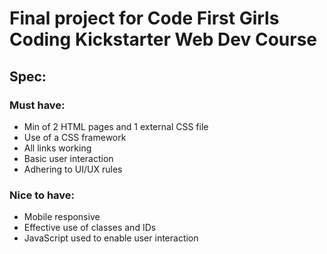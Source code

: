 # Final project for Code First Girls Coding Kickstarter Web Dev Course

## Spec:

### Must have:
- Min of 2 HTML pages and 1 external CSS file
- Use of a CSS framework
- All links working
- Basic user interaction
- Adhering to UI/UX rules

### Nice to have:
- Mobile responsive
- Effective use of classes and IDs
- JavaScript used to enable user interaction